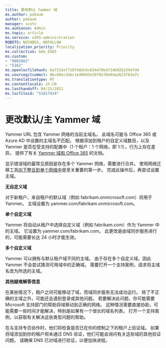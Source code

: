 ```yaml
---
title: 更改默认 Yammer 域
ms.author: pebaum
author: pebaum
manager: scotv
ms.audience: Admin
ms.topic: article
ms.service: o365-administration
ROBOTS: NOINDEX, NOFOLLOW
localization_priority: Priority
ms.collection: Adm_O365
ms.custom:
- "9002662"
- "5162"
ms.openlocfilehash: 6a7215ef7187e8dc6c834470b4724692b239efd4
ms.sourcegitcommit: 8bc60ec34bc1e40685e3976576e04a2623f63a7c
ms.translationtype: HT
ms.contentlocale: zh-CN
ms.lasthandoff: 04/15/2021
ms.locfileid: "51817934"
---
```

# <a name="changing-the-defaultprimary-yammer-domain"></a>更改默认/主 Yammer 域

Yammer URL 包含 Yammer 网络的当前主域名。 此域名可能与 Office 365 或 Azure AD 中设置的主域名不匹配。 根据添加到租户的自定义域数目，以及 Yammer 是否在受支持的配置中（1 个租户：1 个网络，即 1:1），行为上存在差异。 提供了有关 [Yammer 域和 Office 365](https://docs.microsoft.com/yammer/configure-your-yammer-network/manage-yammer-domains) 的文档。

显示错误域的最常见原因是存在多个 Yammer 网络，需要进行合并。 使用网络迁移工具[向下整合到单个网络中](https://docs.microsoft.com/yammer/configure-your-yammer-network/consolidate-multiple-yammer-networks)是至关重要的第一步。 完成此操作后，再尝试设置主域。

**无自定义域**

对于新租户，来自租户的默认域（例如 fabrikam.onmicrosoft.com）将用于 Yammer。 主域设置为 yammer.com/fabrikam.onmicrosoft.com。

**单个自定义域**

Yammer 将自动从租户中选择自定义域（例如 fabrikam.com）作为 Yammer 中的主域。 它设置为 yammer.com/fabrikam.com。 此更改是由域同步服务进行的，可能需要长达 24 小时才能生效。

**多个自定义域**

Yammer 可以拥有与默认租户域不同的主域。 由于存在多个自定义域，因此 Yammer 不会尝试猜测可用域中的正确域。 需要打开一个支持案例，请求将主域名改为所选的主域。

**其他疑难解答信息**

在某些情况下，租户之间可能移动了域，而域同步服务无法成功运行。 除了不正确的主域之外，可能还会遇到登录或其他问题。 若要解决此问题，你可能需要 Microsoft 支持部门的帮助将域移动到正确的网络。 这种情况需要直接协助，可能需要一些时间才能解决，特别是如果有一个很长的域名列表。 打开一个支持案例，以获取有关解决这些类型问题的帮助。

在与支持专员协作时，他们将检查是否已在你的控制之下的租户上验证域。 如果将域添加到你的租户但未通过 DNS 验证，他们可能会询问有关这些域的其他验证问题。 请确保 DNS 已对域进行验证，以便加快进程。
